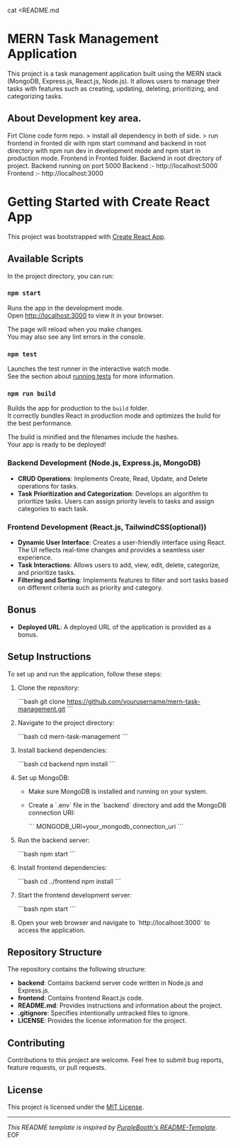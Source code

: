 cat <<EOF >README.md

# MERN Task Management Application

This project is a task management application built using the MERN stack (MongoDB, Express.js, React.js, Node.js). It allows users to manage their tasks with features such as creating, updating, deleting, prioritizing, and categorizing tasks.

## About Development key area.

Firt Clone code form repo. > install all dependency in both of side. > run frontend in fronted dir with npm start command and backend in root directory with npm run dev in development mode and npm start in production mode.
Frontend in Fronted folder.
Backend in root directory of project.
Backend running on port 5000
Backend :- http://localhost:5000
Frontend :- http://localhost:3000

# Getting Started with Create React App

This project was bootstrapped with [Create React App](https://github.com/facebook/create-react-app).

## Available Scripts

In the project directory, you can run:

### `npm start`

Runs the app in the development mode.\
Open [http://localhost:3000](http://localhost:3000) to view it in your browser.

The page will reload when you make changes.\
You may also see any lint errors in the console.

### `npm test`

Launches the test runner in the interactive watch mode.\
See the section about [running tests](https://facebook.github.io/create-react-app/docs/running-tests) for more information.

### `npm run build`

Builds the app for production to the `build` folder.\
It correctly bundles React in production mode and optimizes the build for the best performance.

The build is minified and the filenames include the hashes.\
Your app is ready to be deployed!

### Backend Development (Node.js, Express.js, MongoDB)

- **CRUD Operations**: Implements Create, Read, Update, and Delete operations for tasks.
- **Task Prioritization and Categorization**: Develops an algorithm to prioritize tasks. Users can assign priority levels to tasks and assign categories to each task.

### Frontend Development (React.js, TailwindCSS(optional))

- **Dynamic User Interface**: Creates a user-friendly interface using React. The UI reflects real-time changes and provides a seamless user experience.
- **Task Interactions**: Allows users to add, view, edit, delete, categorize, and prioritize tasks.
- **Filtering and Sorting**: Implements features to filter and sort tasks based on different criteria such as priority and category.

## Bonus

- **Deployed URL**: A deployed URL of the application is provided as a bonus.

## Setup Instructions

To set up and run the application, follow these steps:

1. Clone the repository:

   \`\`\`bash
   git clone https://github.com/yourusername/mern-task-management.git
   \`\`\`

2. Navigate to the project directory:

   \`\`\`bash
   cd mern-task-management
   \`\`\`

3. Install backend dependencies:

   \`\`\`bash
   cd backend
   npm install
   \`\`\`

4. Set up MongoDB:

   - Make sure MongoDB is installed and running on your system.
   - Create a \`.env\` file in the \`backend\` directory and add the MongoDB connection URI:

     \`\`\`
     MONGODB_URI=your_mongodb_connection_uri
     \`\`\`

5. Run the backend server:

   \`\`\`bash
   npm start
   \`\`\`

6. Install frontend dependencies:

   \`\`\`bash
   cd ../frontend
   npm install
   \`\`\`

7. Start the frontend development server:

   \`\`\`bash
   npm start
   \`\`\`

8. Open your web browser and navigate to \`http://localhost:3000\` to access the application.

## Repository Structure

The repository contains the following structure:

- **backend**: Contains backend server code written in Node.js and Express.js.
- **frontend**: Contains frontend React.js code.
- **README.md**: Provides instructions and information about the project.
- **.gitignore**: Specifies intentionally untracked files to ignore.
- **LICENSE**: Provides the license information for the project.

## Contributing

Contributions to this project are welcome. Feel free to submit bug reports, feature requests, or pull requests.

## License

This project is licensed under the [MIT License](LICENSE).

---

_This README template is inspired by [PurpleBooth's README-Template](https://github.com/PurpleBooth/a-good-readme-template)._
EOF

